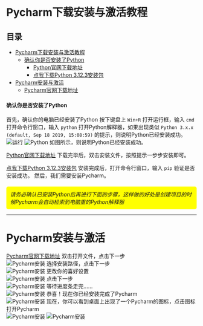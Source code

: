 # Pycharm下载安装与激活教程
## 目录
- [Pycharm下载安装与激活教程](#pycharm下载安装与激活教程)
    - [确认你是否安装了Python](#确认你是否安装了python)
      - [Python官网下载地址](https://www.python.org/downloads/)
      - [点我下载Python 3.12.3安装包](https://www.python.org/ftp/python/3.12.3/python-3.12.3-amd64.exe)
- [Pycharm安装与激活](#pycharm安装与激活)
  - [Pycharm官网下载地址](https://www.jetbrains.com/pycharm/download/#section=windows)


#### 确认你是否安装了Python
首先，确认你的电脑已经安装了Python
按下键盘上 `Win+R` 打开运行框，输入 `cmd` 打开命令行窗口，输入 `python` 打开Python解释器，如果出现类似 `Python 3.x.x (default, Sep 18 2019, 15:08:59)` 的提示，则说明Python已经安装成功。
![运行](https://github.com/Loake/Blog/pic/winr.png)
![Python](https://github.com/Loake/Blog/pic/cmd.png)
如图所示，则说明Python已经安装成功。

[Python官网下载地址](https://www.python.org/downloads/)
下载完毕后，双击安装文件，按照提示一步步安装即可。

[点我下载Python 3.12.3安装包](https://www.python.org/ftp/python/3.12.3/python-3.12.3-amd64.exe)
安装完成后，打开命令行窗口，输入 `pip` 验证是否安装成功。
然后，我们需要安装Pycharm。

<div style="background-color: yellow; padding: 10px; border-radius: 5px; margin-top: 20px; font-style: italic">请务必确认已安装Python后再进行下面的步骤，这样做的好处是创建项目的时候Pycharm会自动检索到电脑重的Python解释器</div>
<hr>

# Pycharm安装与激活
[Pycharm官网下载地址](https://www.jetbrains.com/pycharm/download/#section=windows)
双击打开文件，点击下一步<br>
![Pycharm安装](https://github.com/Loake/Blog/pic/Pycham/step1.png)
选择安装路径，点击下一步<br>
![Pycharm安装](https://github.com/Loake/Blog/pic/Pycham/step2.png)
更改你的喜好设置<br>
![Pycharm安装](https://github.com/Loake/Blog/pic/Pycham/step3.png)
点击下一步<br>
![Pycharm安装](https://github.com/Loake/Blog/pic/Pycham/step4.png)
等待进度条走完……<br>
![Pycharm安装](https://github.com/Loake/Blog/pic/Pycham/step5.png)
恭喜！现在你已经安装完成了Pycharm<br>
![Pycharm安装](https://github.com/Loake/Blog/pic/Pycham/done.png)
现在，你可以看到桌面上出现了一个Pycharm的图标，点击图标打开Pycharm<br>
![Pycharm安装](https://github.com/Loake/Blog/pic/Pycham/icon.png)
![Pycharm安装](https://github.com/Loake/Blog/pic/Pycham/welcome.png)


